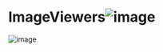 # ImageViewers![image](https://user-images.githubusercontent.com/90178882/160492328-a415bc57-96af-48e6-a82a-d05fb11d09ed.png)
![image](https://user-images.githubusercontent.com/90178882/160492563-6a49a0fd-bf7c-4c7b-ba1d-002d291ac1c6.png)
